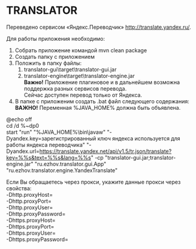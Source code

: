 # TRANSLATOR
Переведено сервисом «Яндекс.Переводчик» http://translate.yandex.ru/.  

Для работы приложения необходимо:
1. Собрать приложение командой mvn clean package
1. Создать папку с приложением
1. Положить в папку файлы:
    1. translator-gui\target\translator-gui.jar
    1. translator-engine\target\translator-engine.jar  
    **Важно!** Приложение плагиновое и в дальнейшем возможна поддержка разных сервисов перевода.  
    Сейчас доступен перевод только от Яндекса.
1. В папке с приложеним создать .bat файл следующего содержания:  
**ВАЖНО!** Переменная %JAVA_HOME% должна быть объявлена.

@echo off  
cd /d %~dp0  
start "run" "%JAVA_HOME%\bin\javaw" "-Dyandex.key=зарегистрированный ключ яндекса используется для работы яндекса переводчика" "-Dyandex.url=https://translate.yandex.net/api/v1.5/tr.json/translate?key=%%s&text=%%s&lang=%%s" -cp "translator-gui.jar;translator-engine.jar" "ru.ezhov.translator.gui.App" "ru.ezhov.translator.engine.YandexTranslate"


Если Вы обращаетесь через прокси, укажите данные прокси через свойства:  
-Dhttp.proxyHost=  
-Dhttp.proxyPort=  
-Dhttp.proxyUser=  
-Dhttp.proxyPassword=  
-Dhttps.proxyHost=  
-Dhttps.proxyPort=  
-Dhttps.proxyUser=  
-Dhttps.proxyPassword=  

